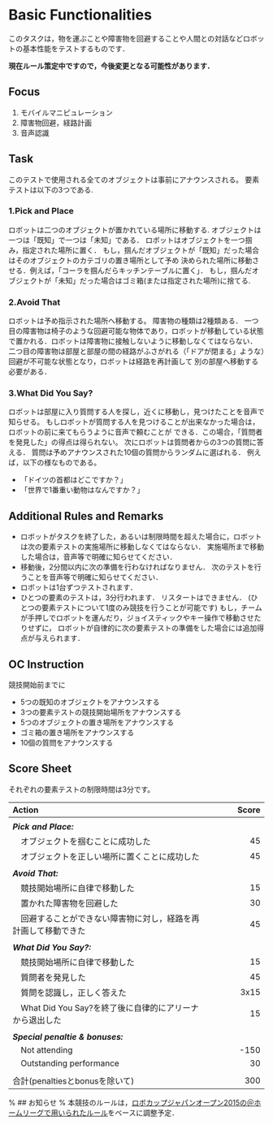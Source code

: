 # Basic Functionalities
このタスクは，物を運ぶことや障害物を回避することや人間との対話などロボットの基本性能をテストするものです．

**現在ルール策定中ですので，今後変更となる可能性があります．**

## Focus
1. モバイルマニピュレーション
2. 障害物回避，経路計画
3. 音声認識

## Task
このテストで使用される全てのオブジェクトは事前にアナウンスされる。
要素テストは以下の3つである.

### 1.Pick and Place
ロボットは二つのオブジェクトが置かれている場所に移動する.
オブジェクトは一つは「既知」で一つは「未知」である．
ロボットはオブジェクトを一つ掴み，指定された場所に置く．
もし，掴んだオブジェクトが「既知」だった場合はそのオブジェクトのカテゴリの置き場所として予め
決められた場所に移動させる．例えば，「コーラを掴んだらキッチンテーブルに置く」．
もし，掴んだオブジェクトが「未知」だった場合はゴミ箱(または指定された場所)に捨てる.

### 2.Avoid That
ロボットは予め指示された場所へ移動する。
障害物の種類は2種類ある．
一つ目の障害物は椅子のような回避可能な物体であり，ロボットが移動している状態で置かれる．ロボットは障害物に接触しないように移動しなくてはならない．
二つ目の障害物は部屋と部屋の間の経路がふさがれる（「ドアが閉まる」ような）回避が不可能な状態となり，ロボットは経路を再計画して
別の部屋へ移動する必要がある．

### 3.What Did You Say?
ロボットは部屋に入り質問する人を探し，近くに移動し，見つけたことを音声で知らせる。
もしロボットが質問する人を見つけることが出来なかった場合は，ロボットの前に来てもらうように音声で頼むことが
できる．この場合，「質問者を発見した」の得点は得られない。
次にロボットは質問者からの3つの質問に答える．
質問は予めアナウンスされた10個の質問からランダムに選ばれる．
例えば，以下の様なものである。
* 「ドイツの首都はどこですか？」
* 「世界で1番重い動物はなんですか？」

## Additional Rules and Remarks
* ロボットがタスクを終了した，あるいは制限時間を超えた場合に，ロボットは次の要素テストの実施場所に移動しなくてはならない．
実施場所まで移動した場合は，音声等で明確に知らせてください．
* 移動後，2分間以内に次の準備を行わなければなりません．
次のテストを行うことを音声等で明確に知らせてください．
* ロボットは1台ずつテストされます．
* ひとつの要素のテストは，3分行われます．
リスタートはできません．
(ひとつの要素テストについて1度のみ競技を行うことが可能です)
もし，チームが手押しでロボットを運んだり，ジョイスティックやキー操作で移動させたりせずに，
ロボットが自律的に次の要素テストの準備をした場合には追加得点が与えられます．

## OC Instruction
競技開始前までに
* 5つの既知のオブジェクトをアナウンスする
* 3つの要素テストの競技開始場所をアナウンスする
* 5つのオブジェクトの置き場所をアナウンスする
* ゴミ箱の置き場所をアナウンスする
* 10個の質問をアナウンスする

## Score Sheet
それぞれの要素テストの制限時間は3分です。

|Action　　　　　　　　　　　　　　　|Score　　　|
|:---------------------------------------|-:|
|||
|***Pick and Place:***||
|　オブジェクトを掴むことに成功した			        |45|
|　オブジェクトを正しい場所に置くことに成功した	|45|
|||
|***Avoid That:***||
|　競技開始場所に自律で移動した			            |15|
|　置かれた障害物を回避した	                    |30|
|　回避することができない障害物に対し，経路を再計画して移動できた	|45|
|||
|***What Did You Say?:***||
|　競技開始場所に自律で移動した			            |15|
|　質問者を発見した	                            |45|
|　質問を認識し，正しく答えた	                  |3x15|
|　What Did You Say?を終了後に自律的にアリーナから退出した	|15|
|||
|***Special penaltie & bonuses:***	||
|　Not attending				                        |-150|
|　Outstanding performance		                  |30|
|||
|合計(penaltiesとbonusを除いて)                 |300|


% ## お知らせ
% 本競技のルールは，[ロボカップジャパンオープン2015の＠ホームリーグで用いられたルール](basicfunctionalities_slide.pdf)をベースに調整予定．



